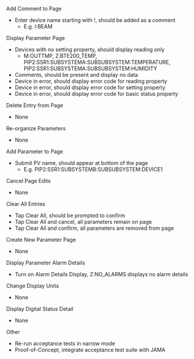 Add Comment to Page
 - Enter device name starting with !, should be added as a comment
   - E.g. I:BEAM

Display Parameter Page
 - Devices with no setting property, should display reading only
   - M:OUTTMP, Z:BTE200_TEMP, PIP2:SSR1:SUBSYSTEMA:SUBSUBSYSTEM:TEMPERATURE, PIP2:SSR1:SUBSYSTEMA:SUBSUBSYSTEM:HUMIDITY
 - Comments, should be present and display no data
 - Device in error, should display error code for reading property
 - Device in error, should display error code for setting property
 - Device in error, should display error code for basic status property

Delete Entry from Page
 - None

Re-organize Parameters
 - None

Add Parameter to Page
 - Submit PV name, should appear at bottom of the page
   - E.g. PIP2:SSR1:SUBSYSTEMB:SUBSUBSYSTEM:DEVICE1

Cancel Page Edits
 - None

Clear All Entries
 - Tap Clear All, should be prompted to confirm
 - Tap Clear All and cancel, all parameters remain on page
 - Tap Clear All and confirm, all parameters are removed from page

Create New Parameter Page
 - None

Display Parameter Alarm Details
 - Turn on Alarm Details Display, Z:NO_ALARMS displays no alarm details

Change Display Units
 - None

Display Digital Status Detail
 - None

Other
 - Re-run acceptance tests in narrow mode
 - Proof-of-Concept, integrate acceptance test suite with JAMA

